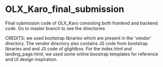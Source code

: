 # OLX_Karo_final_submission
FInal submission code of OLX_Karo consisting both frontend and backend code.
Go to master branch to see the directories

CREDITS: 
  we used bootstrap libraries which are present in the 'vendor' directory. The vendor directory also contains JS code from bootstrap libraries and and JS code of glightbox.
  For the index.html and landing_page.html, we used some online boostrap templates for reference and UI design inspiration. 



